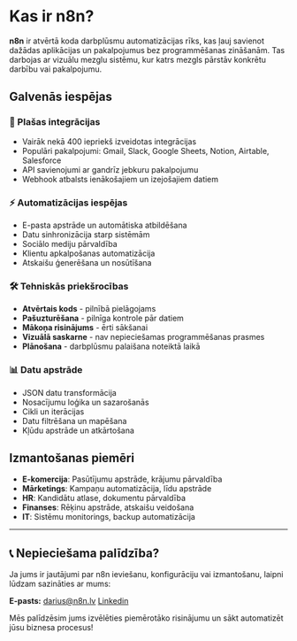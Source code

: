 # Kas ir n8n?

**n8n** ir atvērtā koda darbplūsmu automatizācijas rīks, kas ļauj savienot dažādas aplikācijas un pakalpojumus bez programmēšanas zināšanām. Tas darbojas ar vizuālu mezglu sistēmu, kur katrs mezgls pārstāv konkrētu darbību vai pakalpojumu.

## Galvenās iespējas

### 🔗 Plašas integrācijas
- Vairāk nekā 400 iepriekš izveidotas integrācijas
- Populāri pakalpojumi: Gmail, Slack, Google Sheets, Notion, Airtable, Salesforce
- API savienojumi ar gandrīz jebkuru pakalpojumu
- Webhook atbalsts ienākošajiem un izejošajiem datiem

### ⚡ Automatizācijas iespējas
- E-pasta apstrāde un automātiska atbildēšana
- Datu sinhronizācija starp sistēmām
- Sociālo mediju pārvaldība
- Klientu apkalpošanas automatizācija
- Atskaišu ģenerēšana un nosūtīšana

### 🛠️ Tehniskās priekšrocības
- **Atvērtais kods** - pilnībā pielāgojams
- **Pašuzturēšana** - pilnīga kontrole pār datiem
- **Mākoņa risinājums** - ērti sākšanai
- **Vizuālā saskarne** - nav nepieciešamas programmēšanas prasmes
- **Plānošana** - darbplūsmu palaišana noteiktā laikā

### 📊 Datu apstrāde
- JSON datu transformācija
- Nosacījumu loģika un sazarošanās
- Cikli un iterācijas
- Datu filtrēšana un mapēšana
- Kļūdu apstrāde un atkārtošana

## Izmantošanas piemēri

- **E-komercija**: Pasūtījumu apstrāde, krājumu pārvaldība
- **Mārketings**: Kampaņu automatizācija, līdu apstrāde
- **HR**: Kandidātu atlase, dokumentu pārvaldība
- **Finanses**: Rēķinu apstrāde, atskaišu veidošana
- **IT**: Sistēmu monitorings, backup automatizācija

---

## 📞 Nepieciešama palīdzība?


Ja jums ir jautājumi par n8n ieviešanu, konfigurāciju vai izmantošanu, laipni lūdzam sazināties ar mums:

**E-pasts:** [darius@n8n.lv](mailto:darius@n8n.lv) [Linkedin](https://www.linkedin.com/in/dariuszkoryto/)

Mēs palīdzēsim jums izvēlēties piemērotāko risinājumu un sākt automatizēt jūsu biznesa procesus!
